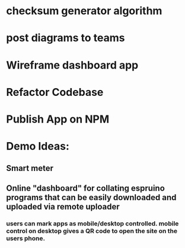 
# checksum generator algorithm
# post diagrams to teams
# Wireframe dashboard app
# Refactor Codebase 
# Publish App on NPM


# Demo Ideas:
## Smart meter
## Online "dashboard" for collating espruino programs that can be easily downloaded and uploaded via remote uploader
### users can mark apps as mobile/desktop controlled. mobile control on desktop gives a QR code to open the site on the users phone.

